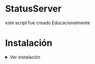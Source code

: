 # StatusServer
este script fue creado Educacionalmente
# Instalación

<details>
<summary>Ver instalación</summary>

```bash
pkg update && upgrade
pkg install git
pkg install python
git clone https://github.com/AlanYTT/StatusServer.git
cd StatusServer
pip install -r requirements.txt
```
# Usar
<details>
<summary>Ver como usar</summary>

```bash
python Status.py
```


